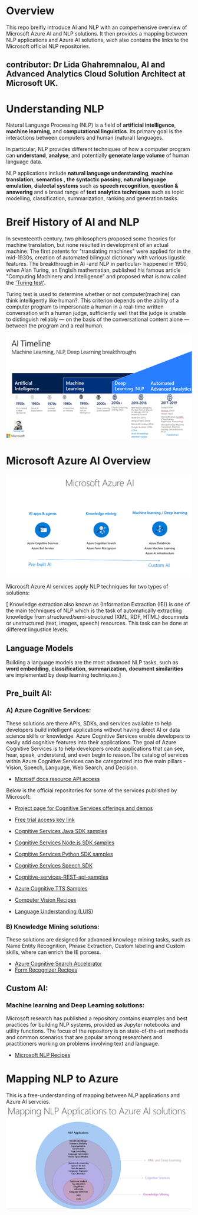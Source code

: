 # Overview 
This repo breifly introduce AI and NLP with an comperhensive overview of Microsoft Azure AI and NLP solutions. It then provides a mapping between NLP applications and Azure AI solutions, wich also contains the links to the Microsoft official NLP repositories. 

## contributor: Dr Lida Ghahremnalou, AI and Advanced Analytics Cloud Solution Architect at Microsoft UK. 

# Understanding NLP
Natural Language Processing (NLP) is a field of **artificial intelligence**, **machine learning**, and **computational linguistics**. Its primary goal is the interactions between computers and human (natural) languages. 

In particular, NLP provides different techniques of how a computer program can **understand**, **analyse**, and potentially **generate large volume** of human language data.

NLP applications include **natural language understanding**, **machine translation**, **semantics** , **the syntactic passing**, **natural language emulation**, **dialectal systems** such as **speech recognition**, **question & answering** and a broad range of **text analytics techniques** such as topic modelling, classification, summarization, ranking and generation tasks.

# Breif History of AI and NLP 
In seventeenth century, two philosophers proposed some theories for machine translation, but none resulted in development of an actual machine. The first patents for "translating machines" were applied for in the mid-1930s, creation of automated bilingual dictionary with various ligustic features. 
The breakthrough in AI -and NLP in particular- happened in 1950, when Alan Turing, an Englsih mathematian, published his famous article "Computing Machinery and Intelligence" and proposed what is now called the ['Turing test'](https://en.wikipedia.org/wiki/Turing_test). 

Turing test is used to determine whether or not computer(machine) can think intelligently like human?. This criterion depends on the ability of a computer program to impersonate a human in a real-time written conversation with a human judge, sufficiently well that the judge is unable to distinguish reliably — on the basis of the conversational content alone — between the program and a real human.


![AI-timeLine](https://github.com/LidaGh/Microsoft_Azure_NLP_Solutions/blob/master/images/AI_timeline.PNG)



# Microsoft Azure AI Overview

![Microsoft Azure AI](https://github.com/LidaGh/Microsoft_Azure_NLP_Solutions/blob/master/images/azureAI.PNG)

Microosft Azure AI services apply NLP techniques for two types of solutions: 


[ Knowledge extraction also known as (Information Extraction (IE)) is one of the main techniques of NLP which is the task of automatically extracting knowledge from structured/semi-structured (XML, RDF, HTML) documnets or unstructured (text, images, speech) resources. This task can be done at different lingustice levels.  
 
 ## Language Models
Building a language models are the most advanced NLP tasks, such as **word embedding**, **classification**, **summarization**, **document similarities** are implemented by deep learning techniques.]

## Pre_built AI:
### A) Azure Cognitive Services:
These solutions are there APIs, SDKs, and services available to help developers build intelligent applications without having direct AI or data science skills or knowledge. Azure Cognitive Services enable developers to easily add cognitive features into their applications. The goal of Azure Cognitive Services is to help developers create applications that can see, hear, speak, understand, and even begin to reason.The catalog of services within Azure Cognitive Services can be categorized into five main pillars - Vision, Speech, Language, Web Search, and Decision.

- [Microstf docs resource API access](https://docs.microsoft.com/en-us/azure/cognitive-services/Welcome#feedback)  

Below is the official repositories for some of the services published by Microsoft: 

- [Project page for Cognitive Services offerings and demos](https://azure.microsoft.com/en-us/services/cognitive-services/)
- [Free trial access key link](https://azure.microsoft.com/en-us/try/cognitive-services/)
- [Cognitive Services Java SDK samples](https://github.com/Azure-Samples/cognitive-services-java-sdk-samples)
- [Cognitive Services Node.js SDK samples](https://github.com/Azure-Samples/cognitive-services-node-sdk-samples)
- [Cognitive Services Python SDK samples](https://github.com/Azure-Samples/cognitive-services-python-sdk-samples)

- [Cognitive Services Speech SDK](https://github.com/Azure-Samples/cognitive-services-speech-sdk)
- [Cognitive-services-REST-api-samples](https://github.com/Azure-Samples/cognitive-services-REST-api-samples)
- [Azure Cognitive TTS Samples](https://github.com/Azure-Samples/Cognitive-Speech-TTS)

- [Computer Vision Recipes](https://github.com/microsoft/computervision-recipes)

- [Language Understanding (LUIS)](https://github.com/Azure-Samples/cognitive-services-language-understanding)

	
### B) Knowledge Mining solutions:
These solutions are designed for advanced knowlege mining tasks, such as Name Entity Recognition, Phrase Extraction, Custom labeling and Custom skills, where can enrich the IE porcess. 
- [Azure Cognitive Search Accelerator](https://github.com/microsoft/azure-search-knowledge-mining)
- [Form Recognizer Recipes](https://github.com/microsoft/knowledge-extraction-recipes-forms)

## Custom AI: 

 ### Machine learning and Deep Learning solutions: 
Microsoft research has published a repository contains examples and best practices for building NLP systems, provided as Jupyter notebooks and utility functions. The focus of the repository is on state-of-the-art methods and common scenarios that are popular among researchers and practitioners working on problems involving text and language.  
 - [Microsoft NLP Recipes](https://github.com/microsoft/nlp-recipes)
 
 
 # Mapping NLP to Azure 
This is a free-understanding of mapping between NLP applications and Azure AI servcies.
![Mapping NLP to Azure](https://github.com/LidaGh/Microsoft_Azure_NLP_Solutions/blob/master/images/MappingNLP.PNG)

